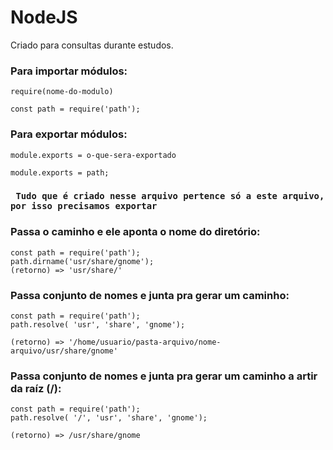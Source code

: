 # NodeJS
 Criado para consultas durante estudos.
### Para importar módulos: 
`require(nome-do-modulo)`

    const path = require('path');

### Para exportar módulos:
`module.exports = o-que-sera-exportado`

    module.exports = path;
### ` Tudo que é criado nesse arquivo pertence só a este arquivo, por isso precisamos exportar`


###  Passa o caminho e ele aponta o nome do diretório:
``` 
const path = require('path');
path.dirname('usr/share/gnome');
(retorno) => 'usr/share/'
```
### Passa conjunto de nomes e junta pra gerar um caminho:
```
const path = require('path');
path.resolve( 'usr', 'share', 'gnome');

(retorno) => '/home/usuario/pasta-arquivo/nome-arquivo/usr/share/gnome'
```

### Passa conjunto de nomes e junta pra gerar um caminho a artir da raíz (/):
```
const path = require('path');
path.resolve( '/', 'usr', 'share', 'gnome');

(retorno) => /usr/share/gnome
```